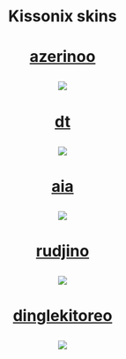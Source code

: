 <h1 align="center">Kissonix skins</h1>
<h1 align="center">
  <a href="https://drive.google.com/file/d/1S6hrA47ryBeI1cFdjDccmyPMGRv8skbA/view?usp=drive_link">
    <p align="center">
      azerinoo
    </p>
    <img src="https://i.ibb.co/LrGWkqT/screenshot022.jpg"/>
  </a>
</h1>
<h1 align="center">
  <a href="https://drive.google.com/file/d/1A3ffksnuWZodfPC_1l3-Tg_cnTIxe6f8/view?usp=drive_link">
    <p align="center">
      dt
    </p>
    <img src="https://i.ibb.co/D5Q7pLV/screenshot015.jpg"/>
  </a>
</h1>
<h1 align="center">
  <a href="https://drive.google.com/file/d/1fY6i1_OUSjIpFg3GC4xpOUBDpVba23OR/view?usp=drive_link">
    <p align="center">
      aia
    </p>
    <img src="https://i.ibb.co/qF9DsLn/screenshot016.jpg"/>
  </a>
</h1>
<h1 align="center">
  <a href="https://drive.google.com/file/d/1-uZAEhvBChz4XyXF8Es4JKJsdpq9pfTA/view?usp=drive_link">
    <p align="center">
      rudjino
    </p>
    <img src="https://i.ibb.co/gDZDC2Z/screenshot017.jpg"/>
  </a>
</h1>
<h1 align="center">
  <a href="https://drive.google.com/file/d/1XiRbbaeKT5oucMVHk9c4dazWfR6e2haD/view?usp=drive_link">
    <p align="center">
      dinglekitoreo
    </p>
    <img src="https://i.ibb.co/R7120SF/screenshot018.jpg"/>
  </a>
</h1>
<!-- Skin template, part to edit are wrapped in ``
<h1 align="center">
  <a href="`link to the skin`">
    <p align="center">
      `skin's name`
    </p>
    <img src="`link to the screenshot`"/>
  </a>
</h1>
-->
